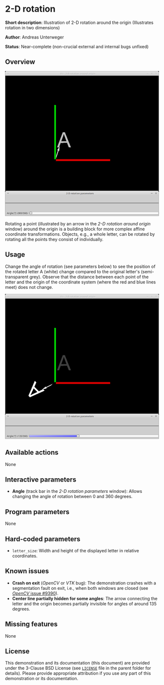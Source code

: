 2-D rotation
============

**Short description**: Illustration of 2-D rotation around the origin (Illustrates rotation in two dimensions)

**Author**: Andreas Unterweger

**Status**: Near-complete (non-crucial external and internal bugs unfixed)

Overview
--------

![Screenshot](../screenshots/rotation2d.png)

Rotating a point (illustrated by an arrow in the *2-D rotation around origin* window) around the origin is a building block for more complex affine coordinate transformations. Objects, e.g., a whole letter, can be rotated by rotating all the points they consist of individually.

Usage
-----

Change the angle of rotation (see parameters below) to see the position of the rotated letter A (white) change compared to the original letter's (semi-transparent grey). Observe that the distance between each point of the letter and the origin of the coordinate system (where the red and blue lines meet) does not change.

![Screenshot after rotating the letter around the origin](../screenshots/rotation2d_135.png)

Available actions
-----------------

None

Interactive parameters
----------------------

* **Angle** (track bar in the *2-D rotation parameters* window): Allows changing the angle of rotation between 0 and 360 degrees.

Program parameters
------------------

None

Hard-coded parameters
---------------------

* `letter_size`: Width and height of the displayed letter in relative coordinates.

Known issues
------------

* **Crash on exit** (*OpenCV* or *VTK* bug): The demonstration crashes with a segmentation fault on exit, i.e., when both windows are closed (see [*OpenCV* issue #9390](https://github.com/opencv/opencv/issues/9390)).
* **Center line partially hidden for some angles**: The arrow connecting the letter and the origin becomes partially invisible for angles of around 135 degrees.

Missing features
----------------

None

License
-------

This demonstration and its documentation (this document) are provided under the 3-Clause BSD License (see [`LICENSE`](../LICENSE) file in the parent folder for details). Please provide appropriate attribution if you use any part of this demonstration or its documentation.